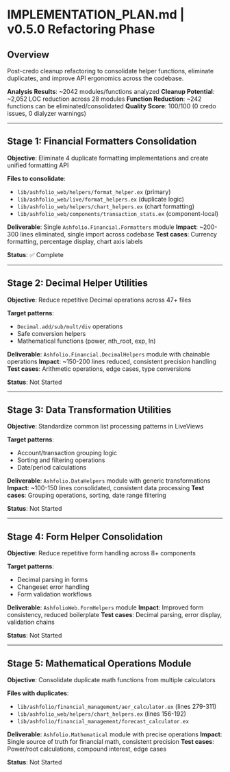 # IMPLEMENTATION_PLAN.md | v0.5.0 Refactoring Phase

## Overview

Post-credo cleanup refactoring to consolidate helper functions, eliminate duplicates, and improve API ergonomics across the codebase.

**Analysis Results**: ~2042 modules/functions analyzed
**Cleanup Potential**: ~2,052 LOC reduction across 28 modules
**Function Reduction**: ~242 functions can be eliminated/consolidated
**Quality Score**: 100/100 (0 credo issues, 0 dialyzer warnings)

---

## Stage 1: Financial Formatters Consolidation

**Objective**: Eliminate 4 duplicate formatting implementations and create unified formatting API

**Files to consolidate**:
- `lib/ashfolio_web/helpers/format_helper.ex` (primary)
- `lib/ashfolio_web/live/format_helpers.ex` (duplicate logic)
- `lib/ashfolio_web/helpers/chart_helpers.ex` (chart formatting)
- `lib/ashfolio_web/components/transaction_stats.ex` (component-local)

**Deliverable**: Single `Ashfolio.Financial.Formatters` module
**Impact**: ~200-300 lines eliminated, single import across codebase
**Test cases**: Currency formatting, percentage display, chart axis labels

**Status**: ✅ Complete

---

## Stage 2: Decimal Helper Utilities

**Objective**: Reduce repetitive Decimal operations across 47+ files

**Target patterns**:
- `Decimal.add/sub/mult/div` operations 
- Safe conversion helpers
- Mathematical functions (power, nth_root, exp, ln)

**Deliverable**: `Ashfolio.Financial.DecimalHelpers` module with chainable operations
**Impact**: ~150-200 lines reduced, consistent precision handling
**Test cases**: Arithmetic operations, edge cases, type conversions

**Status**: Not Started

---

## Stage 3: Data Transformation Utilities  

**Objective**: Standardize common list processing patterns in LiveViews

**Target patterns**:
- Account/transaction grouping logic
- Sorting and filtering operations
- Date/period calculations

**Deliverable**: `Ashfolio.DataHelpers` module with generic transformations
**Impact**: ~100-150 lines consolidated, consistent data processing
**Test cases**: Grouping operations, sorting, date range filtering

**Status**: Not Started

---

## Stage 4: Form Helper Consolidation

**Objective**: Reduce repetitive form handling across 8+ components

**Target patterns**:
- Decimal parsing in forms
- Changeset error handling
- Form validation workflows

**Deliverable**: `AshfolioWeb.FormHelpers` module
**Impact**: Improved form consistency, reduced boilerplate
**Test cases**: Decimal parsing, error display, validation chains

**Status**: Not Started

---

## Stage 5: Mathematical Operations Module

**Objective**: Consolidate duplicate math functions from multiple calculators

**Files with duplicates**:
- `lib/ashfolio/financial_management/aer_calculator.ex` (lines 279-311)  
- `lib/ashfolio_web/helpers/chart_helpers.ex` (lines 156-192)
- `lib/ashfolio/financial_management/forecast_calculator.ex`

**Deliverable**: `Ashfolio.Mathematical` module with precise operations
**Impact**: Single source of truth for financial math, consistent precision
**Test cases**: Power/root calculations, compound interest, edge cases

**Status**: Not Started